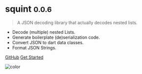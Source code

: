 <!-- _coverpage.md -->

[//]: # (![logo]&#40;json_logo.png&#41;)

# squint <small>0.0.6</small>

> A JSON decoding library that actually decodes nested lists.

- Decode (multiple) nested Lists.
- Generate boilerplate (de)serialization code.
- Convert JSON to dart data classes.
- Format JSON Strings.

[GitHub](https://github.com/buijs-dev/squint)
[Get Started](quickstart.md)

![color](#154c79)